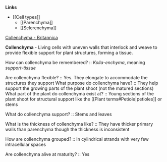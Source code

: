 **Links**
- [[Cell types]]
	- [[Parenchyma]]
	- [[Sclerenchyma]]

[Collenchyma - Britannica](https://www.britannica.com/science/collenchyma)

**Collenchyma** - Living cells with uneven walls that interlock and weave to provide flexible support for plant structures, forming a tissue. 

How can collenchyma be remembered? :: *Kolla-enchyma*, meaning *support-tissue*

Are collenchyma flexible? :: Yes. They elongate to accommodate the structures they support
What purpose do collenchyma have? :: They help support the growing parts of the plant shoot (not the matured sections)
What part of the plant do collenchyma exist at? :: Young sections of the plant shoot for structural support like the [[Plant terms#Petiole|petioles]] or stems

What do collenchyma support? :: Stems and leaves

What is the thickness of collenchyma like? :: They have thicker primary walls than parenchyma though the thickness is inconsistent

How are collenchyma grouped? :: In cylindrical strands with very few intracellular spaces

Are collenchyma alive at maturity? :: Yes